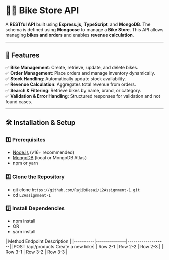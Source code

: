 # 🚴‍♂️ **Bike Store API**  

A **RESTful API** built using **Express.js**, **TypeScript**, and **MongoDB**. The schema is defined using **Mongoose** to manage a **Bike Store**. This API allows managing **bikes and orders** and enables **revenue calculation**.

---

## 📌 **Features**  

✅ **Bike Management**: Create, retrieve, update, and delete bikes.  
✅ **Order Management**: Place orders and manage inventory dynamically.  
✅ **Stock Handling**: Automatically update stock availability.  
✅ **Revenue Calculation**: Aggregates total revenue from orders.  
✅ **Search & Filtering**: Retrieve bikes by name, brand, or category.  
✅ **Validation & Error Handling**: Structured responses for validation and not found cases.  

---

## 🛠️ **Installation & Setup**  

### 1️⃣ **Prerequisites**  
- [Node.js](https://nodejs.org/) (v16+ recommended)  
- [MongoDB](https://www.mongodb.com/) (local or MongoDB Atlas)  
- npm or yarn  

### 2️⃣ **Clone the Repository**  

- git clone  `https://github.com/RajibDesai/L2Assignment-1.git`
- cd `L2Assignment-1`

### 3️⃣ **Install Dependencies**  

- npm install
-  OR
- yarn install

| Method	Endpoint	Description  |
|----------|---------------|-------------------|
|POST	       /api/products	  Create a new bike|
| Row 2-1  | Row 2-2       |   Row 2-3         |
| Row 3-1  | Row 3-2       |   Row 3-3         |



